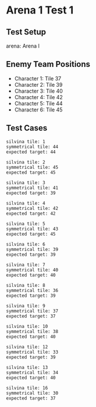 # Arena 1 Test 1

## Test Setup

arena: Arena I

## Enemy Team Positions

- Character 1: Tile 37
- Character 2: Tile 39
- Character 3: Tile 40
- Character 4: Tile 42
- Character 5: Tile 44
- Character 6: Tile 45

## Test Cases

```
silvina tile: 1
symmetrical tile: 44
expected target: 44
```

```
silvina tile: 2
symmetrical tile: 45
expected target: 45
```

```
silvina tile: 3
symmetrical tile: 41
expected target: 39
```

```
silvina tile: 4
symmetrical tile: 42
expected target: 42
```

```
silvina tile: 5
symmetrical tile: 43
expected target: 45
```

```
silvina tile: 6
symmetrical tile: 39
expected target: 39
```

```
silvina tile: 7
symmetrical tile: 40
expected target: 40
```

```
silvina tile: 8
symmetrical tile: 36
expected target: 39
```

```
silvina tile: 9
symmetrical tile: 37
expected target: 37
```

```
silvina tile: 10
symmetrical tile: 38
expected target: 40
```

```
silvina tile: 12
symmetrical tile: 33
expected target: 39
```

```
silvina tile: 13
symmetrical tile: 34
expected target: 40
```

```
silvina tile: 16
symmetrical tile: 30
expected target: 37
```
